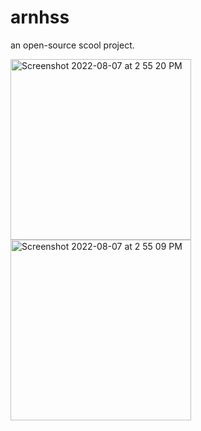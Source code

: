 # arnhss

an open-source scool project. 

<img width="289" alt="Screenshot 2022-08-07 at 2 55 20 PM" src="https://user-images.githubusercontent.com/65447144/183284159-8ecda777-30bd-4231-8904-1b7c50c3bc8c.png">

 
<img width="289" alt="Screenshot 2022-08-07 at 2 55 09 PM" src="https://user-images.githubusercontent.com/65447144/183284151-17031a15-23ad-43f2-b35c-9f1068a99eb7.png">

